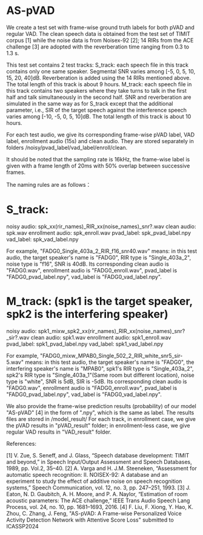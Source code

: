 # AS-pVAD

We create a test set with frame-wise ground truth labels for both pVAD and regular VAD.
The clean speech data is obtained from the test set of TIMIT corpus [1] while the noise data is from Noisex-92 [2];
14 RIRs from the ACE challenge [3] are adopted with the reverberation time ranging from 0.3 to 1.3 s. 

This test set contains 2 test tracks:
S_track: each speech file in this track contains only one same speaker. Segmental SNR varies among [-5, 0, 5, 10, 15, 20, 40]dB. Reverberation is added using the 14 RIRs mentioned above. The total length of this track is about 9 hours.
M_track: each speech file in this track contains two speakers where they take turns to talk in the first half and talk simultaneously in the second half. SNR and reverberation are simulated in the same way as for S_track except that the additional parameter, i.e., SIR of the target speech against the interference speech varies among [-10, -5, 0, 5, 10]dB. The total length of this track is about 10 hours.

For each test audio, we give its corresponding frame-wise pVAD label, VAD label, enrollment audio (15s) and clean audio. 
They are stored separately in folders /noisy/pvad_label/vad_label/enroll/clean.

It should be noted that the sampling rate is 16kHz, the frame-wise label is given with a frame length of 20ms with 50% overlap between successive frames. 

The naming rules are as follows：

#  S_track: 
noisy audio:      spk_xx(rir_names)_RIR_xx(noise_names)_snr?.wav
clean audio:      spk.wav
enrollment audio: spk_enroll.wav
pvad_label:       spk_pvad_label.npy
vad_label:        spk_vad_label.npy

For example, "FADG0_Single_403a_2_RIR_f16_snr40.wav" means: in this test audio, the target speaker's name is "FADG0", RIR type is "Single_403a_2", noise type is "f16", SNR is 40dB. Its corresponding clean audio is "FADG0.wav", enrollment audio is "FADG0_enroll.wav", pvad_label is "FADG0_pvad_label.npy", vad_label is "FADG0_vad_label.npy".

#  M_track: (spk1 is the target speaker, spk2 is the interfering speaker)
noisy audio:      spk1_mixw_spk2_xx(rir_names)_RIR_xx(noise_names)_snr?_sir?.wav
clean audio:      spk1.wav
enrollment audio: spk1_enroll.wav
pvad_label:       spk1_pvad_label.npy
vad_label:        spk1_vad_label.npy

For example, "FADG0_mixw_MPAB0_Single_502_2_RIR_white_snr5_sir-5.wav" means: in this test audio, the target speaker's name is "FADG0", the interfering speaker's name is "MPAB0", spk1's RIR type is "Single_403a_2", spk2's RIR type is "Single_403a_1"(Same room but different location), noise type is "white", SNR is 5dB, SIR is -5dB. Its corresponding clean audio is "FADG0.wav", enrollment audio is "FADG0_enroll.wav", pvad_label is "FADG0_pvad_label.npy", vad_label is "FADG0_vad_label.npy".

We also provide the frame-wise prediction results (probability) of our model "AS-pVAD" [4] in the form of ".npy", which is the same as label. The results files are stored in /model_result/ 
For each track, in enrollment case, we give the pVAD results in "pVAD_result" folder; in enrollment-less case, we give regular VAD results in "VAD_result" folder.


References:

[1] V. Zue, S. Seneff, and J. Glass, “Speech database development: TIMIT and beyond,” in Speech Input/Output Assessment and Speech Databases, 1989, pp. Vol.2, 35–40.
[2] A. Varga and H. J.M. Steeneken, “Assessment for automatic speech recognition: II. NOISEX-92: A database and an experiment to study the effect of additive noise on speech recognition systems,” Speech Communication, vol. 12, no. 3, pp. 247–251, 1993.
[3] J. Eaton, N. D. Gaubitch, A. H. Moore, and P. A. Naylor, “Estimation of room acoustic parameters: The ACE challenge,” IEEE Trans Audio Speech Lang Process, vol. 24, no. 10, pp. 1681–1693, 2016.
[4] F. Liu, F. Xiong, Y. Hao, K. Zhou, C. Zhang, J. Feng, "AS-pVAD: A Frame-wise Personalized Voice Activity Detection Network with Attentive Score Loss" submitted to ICASSP2024
